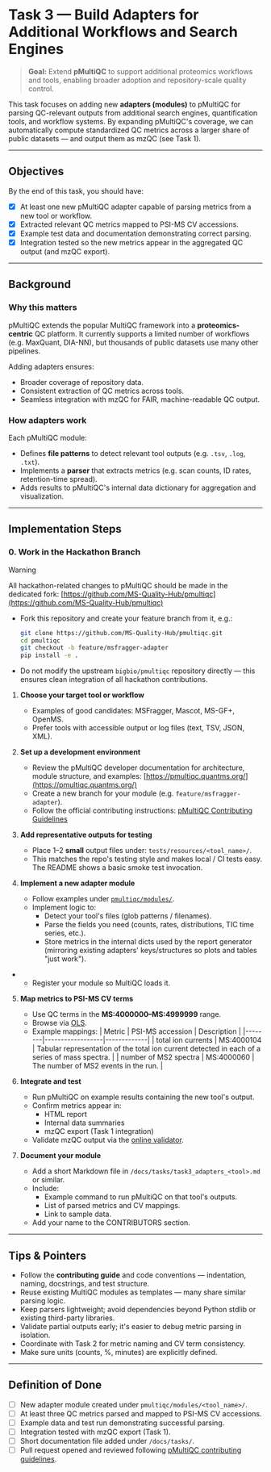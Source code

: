 # Task 3 — Build Adapters for Additional Workflows and Search Engines

> **Goal:** Extend **pMultiQC** to support additional proteomics workflows and tools, enabling broader adoption and repository-scale quality control.

This task focuses on adding new **adapters (modules)** to pMultiQC for parsing QC-relevant outputs from additional search engines, quantification tools, and workflow systems.
By expanding pMultiQC's coverage, we can automatically compute standardized QC metrics across a larger share of public datasets — and output them as mzQC (see Task 1).

---

## Objectives

By the end of this task, you should have:
- [x] At least one new pMultiQC adapter capable of parsing metrics from a new tool or workflow.
- [x] Extracted relevant QC metrics mapped to PSI-MS CV accessions.
- [x] Example test data and documentation demonstrating correct parsing.
- [x] Integration tested so the new metrics appear in the aggregated QC output (and mzQC export).

---

## Background

### Why this matters

pMultiQC extends the popular MultiQC framework into a **proteomics-centric** QC platform.
It currently supports a limited number of workflows (e.g. MaxQuant, DIA-NN), but thousands of public datasets use many other pipelines.

Adding adapters ensures:
- Broader coverage of repository data.
- Consistent extraction of QC metrics across tools.
- Seamless integration with mzQC for FAIR, machine-readable QC output.

### How adapters work

Each pMultiQC module:
- Defines **file patterns** to detect relevant tool outputs (e.g. `.tsv`, `.log`, `.txt`).
- Implements a **parser** that extracts metrics (e.g. scan counts, ID rates, retention-time spread).
- Adds results to pMultiQC's internal data dictionary for aggregation and visualization.

---

## Implementation Steps

### 0. Work in the Hackathon Branch
> [!WARNING]
> All hackathon-related changes to pMultiQC should be made in the dedicated fork:
> [https://github.com/MS-Quality-Hub/pmultiqc](https://github.com/MS-Quality-Hub/pmultiqc)

- Fork this repository and create your feature branch from it, e.g.:
  ```bash
  git clone https://github.com/MS-Quality-Hub/pmultiqc.git
  cd pmultiqc
  git checkout -b feature/msfragger-adapter
  pip install -e .
- Do not modify the upstream `bigbio/pmultiqc` repository directly — this ensures clean integration of all hackathon contributions.

1. **Choose your target tool or workflow**
   - Examples of good candidates: MSFragger, Mascot, MS-GF+, OpenMS.
   - Prefer tools with accessible output or log files (text, TSV, JSON, XML).

2. **Set up a development environment**
   - Review the pMultiQC developer documentation for architecture, module structure, and examples: [https://pmultiqc.quantms.org/](https://pmultiqc.quantms.org/)
   - Create a new branch for your module (e.g. `feature/msfragger-adapter`).
   - Follow the official contributing instructions: [pMultiQC Contributing Guidelines](https://github.com/bigbio/pmultiqc/blob/main/CONTRIBUTING.md)

3. **Add representative outputs for testing**
   - Place 1–2 **small** output files under: `tests/resources/<tool_name>/`.
   - This matches the repo's testing style and makes local / CI tests easy. The README shows a basic smoke test invocation.

4. **Implement a new adapter module**
   - Follow examples under [`pmultiqc/modules/`](https://github.com/bigbio/pmultiqc/tree/main/pmultiqc/modules).
   - Implement logic to:
      - Detect your tool's files (glob patterns / filenames).
      - Parse the fields you need (counts, rates, distributions, TIC time series, etc.).
      - Store metrics in the internal dicts used by the report generator (mirroring existing adapters' keys/structures so plots and tables "just work").
+  - Register your module so MultiQC loads it.

5. **Map metrics to PSI-MS CV terms**
   - Use QC terms in the **MS:4000000–MS:4999999** range.
   - Browse via [OLS](https://www.ebi.ac.uk/ols/ontologies/ms).
   - Example mappings:
     | Metric | PSI-MS accession | Description |
     |--------|------------------|-------------|
     | total ion currents | MS:4000104 | Tabular representation of the total ion current detected in each of a series of mass spectra. |
     | number of MS2 spectra | MS:4000060 | The number of MS2 events in the run. |

6. **Integrate and test**
   - Run pMultiQC on example results containing the new tool's output.
   - Confirm metrics appear in:
     - HTML report
     - Internal data summaries
     - mzQC export (Task 1 integration)
   - Validate mzQC output via the [online validator](https://hupo-psi.github.io/mzQC/validator).

7. **Document your module**
   - Add a short Markdown file in `/docs/tasks/task3_adapters_<tool>.md` or similar.
   - Include:
     - Example command to run pMultiQC on that tool's outputs.
     - List of parsed metrics and CV mappings.
     - Link to sample data.
   - Add your name to the CONTRIBUTORS section.

---

## Tips & Pointers

- Follow the **contributing guide** and code conventions — indentation, naming, docstrings, and test structure.
- Reuse existing MultiQC modules as templates — many share similar parsing logic.
- Keep parsers lightweight; avoid dependencies beyond Python stdlib or existing third-party libraries.
- Validate partial outputs early; it's easier to debug metric parsing in isolation.
- Coordinate with Task 2 for metric naming and CV term consistency.
- Make sure units (counts, %, minutes) are explicitly defined.

---

## Definition of Done

- [ ] New adapter module created under `pmultiqc/modules/<tool_name>/`.
- [ ] At least three QC metrics parsed and mapped to PSI-MS CV accessions.
- [ ] Example data and test run demonstrating successful parsing.
- [ ] Integration tested with mzQC export (Task 1).
- [ ] Short documentation file added under `/docs/tasks/`.
- [ ] Pull request opened and reviewed following [pMultiQC contributing guidelines](https://github.com/bigbio/pmultiqc/blob/main/CONTRIBUTING.md).
